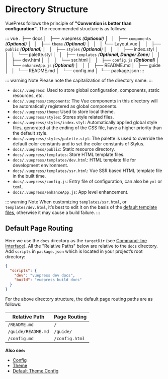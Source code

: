 # Directory Structure

VuePress follows the principle of **"Convention is better than configuration"**. The recommended structure is as follows:

<!-- textlint-disable terminology -->

::: vue
.
├── docs
│   ├── .vuepress _(**Optional**)_
│   │   ├── `components` _(**Optional**)_
│   │   ├── `theme` _(**Optional**)_
│   │   │   └── Layout.vue
│   │   ├── `public` _(**Optional**)_
│   │   ├── `styles` _(**Optional**)_
│   │   │   ├── index.styl
│   │   │   └── palette.styl
│   │   ├── `templates` _(**Optional, Danger Zone**)_
│   │   │   ├── dev.html
│   │   │   └── ssr.html
│   │   ├── `config.js` _(**Optional**)_
│   │   └── `enhanceApp.js` _(**Optional**)_
│   │ 
│   ├── README.md
│   ├── guide
│   │   └── README.md
│   └── config.md
│ 
└── package.json
:::

<!-- textlint-enable -->

::: warning Note
Please note the capitalization of the directory name.
:::

- `docs/.vuepress`: Used to store global configuration, components, static resources, etc.
- `docs/.vuepress/components`: The Vue components in this directory will be automatically registered as global components.
- `docs/.vuepress/theme`: Used to store local theme.
- `docs/.vuepress/styles`: Stores style related files.
- `docs/.vuepress/styles/index.styl`: Automatically applied global style files, generated at the ending of the CSS file, have a higher priority than the default style.
- `docs/.vuepress/styles/palette.styl`: The palette is used to override the default color constants and to set the color constants of Stylus.
- `docs/.vuepress/public`: Static resource directory.
- `docs/.vuepress/templates`: Store HTML template files.
- `docs/.vuepress/templates/dev.html`: HTML template file for development environment.
- `docs/.vuepress/templates/ssr.html`: Vue SSR based HTML template file in the built time.
- `docs/.vuepress/config.js`: Entry file of configuration, can also be `yml` or `toml`.
- `docs/.vuepress/enhanceApp.js`: App level enhancement.

::: warning Note
When customizing `templates/ssr.html`, or `templates/dev.html`, it’s best to edit it on the basis of the [default template files](https://github.com/vuejs/vuepress/blob/master/packages/%40vuepress/core/lib/client/index.dev.html), otherwise it may cause a build failure.
:::

## Default Page Routing

Here we use the `docs` directory as the `targetDir` (see [Command-line Interface](../api/cli.md#usage)). All the "Relative Paths" below are relative to the `docs` directory. Add `scripts` in `package.json` which is located in your project’s root directory:

```json
{
  "scripts": {
    "dev": "vuepress dev docs",
    "build": "vuepress build docs"
  }
}
```

For the above directory structure, the default page routing paths are as follows:

|    Relative Path   |  Page Routing  |
|--------------------|----------------|
| `/README.md`       | `/`            |
| `/guide/README.md` | `/guide/`      |
| `/config.md`       | `/config.html` |

**Also see:**

- [Config](../config/README.md)
- [Theme](../theme/)
- [Default Theme Config](../theme/default-theme-config.md)

